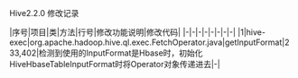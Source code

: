 Hive2.2.0 修改记录  

|序号|项目|类|方法|行号|修改功能说明|修改代码|
|-|-|-|-|-|-|-|-|
|1|hive-exec|org.apache.hadoop.hive.ql.exec.FetchOperator.java|getInputFormat|233,402|检测到使用的InputFormat是Hbase时，初始化HiveHbaseTableInputFormat时将Operator对象传递进去|-|
